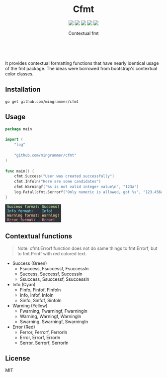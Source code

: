 <br><br>

<h1 align="center">Cfmt</h1>

<p align="center">
  <a href="/LICENSE"><img src="https://img.shields.io/badge/license-MIT-blue.svg"/></a>
  <a href="https://goreportcard.com/report/github.com/mingrammer/cfmt"><img src="https://goreportcard.com/badge/github.com/mingrammer/cfmt"/></a>
  <a href="https://godoc.org/github.com/mingrammer/cfmt"><img src="https://godoc.org/github.com/mingrammer/cfmt?status.svg"/></a>
  <a href="https://travis-ci.org/mingrammer/cfmt"><img src="https://travis-ci.org/mingrammer/cfmt.svg?branch=master"/></a>
  <a href="https://codecov.io/gh/mingrammer/cfmt"><img src="https://codecov.io/gh/mingrammer/cfmt/branch/master/graph/badge.svg"/></a>
</p>

<p align="center"> Contextual fmt </p>

<br><br><br>

It provides contextual formatting functions that have nearly identical usage of the fmt package. The ideas were borrowed from bootstrap's contextual color classes.

## Installation

```
go get github.com/mingrammer/cfmt
```

## Usage

```go
package main

import (
    "log"

    "github.com/mingrammer/cfmt"
)

func main() {
    cfmt.Success("User was created successfully")
    cfmt.Infoln("Here are some candidates")
    cfmt.Warningf("%s is not valid integer value\n", "123a")
    log.Fatal(cfmt.Serrorf("Only numeric is allowed, got %s", "123.456a"))
}
```

![cfmt output](images/output.png)

## Contextual functions

> Note: cfmt.Errorf function does not do same things to fmt.Errorf, but to fmt.Printf with red colored text.

- Success (Green)
  - Fsuccess, Fsuccessf, Fsuccessln
  - Success, Successf, Successln
  - Ssuccess, Ssuccessf, Ssuccessln
- Info (Cyan)
  - Finfo, Finfof, Finfoln
  - Info, Infof, Infoln
  - Sinfo, Sinfof, Sinfoln
- Warning (Yellow)
  - Fwarning, Fwarningf, Fwarningln
  - Warning, Warningf, Warningln
  - Swarning, Swarningf, Swarningln
- Error (Red)
  - Ferror, Ferrorf, Ferrorln
  - Error, Errorf, Errorln
  - Serror, Serrorf, Serrorln

## License

MIT
